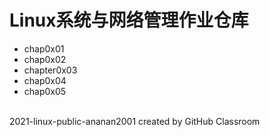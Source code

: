 # Linux系统与网络管理作业仓库

- chap0x01
- chap0x02
- chapter0x03
- chap0x04
- chap0x05
<br>
2021-linux-public-ananan2001 created by GitHub Classroom
